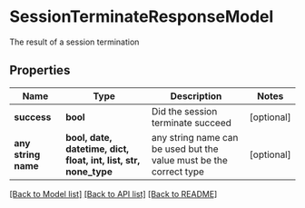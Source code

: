 # SessionTerminateResponseModel

The result of a session termination

## Properties
Name | Type | Description | Notes
------------ | ------------- | ------------- | -------------
**success** | **bool** | Did the session terminate succeed | [optional] 
**any string name** | **bool, date, datetime, dict, float, int, list, str, none_type** | any string name can be used but the value must be the correct type | [optional]

[[Back to Model list]](../README.md#documentation-for-models) [[Back to API list]](../README.md#documentation-for-api-endpoints) [[Back to README]](../README.md)



